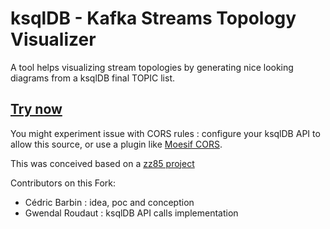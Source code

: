 # ksqlDB - Kafka Streams Topology Visualizer

A tool helps visualizing stream topologies by generating nice looking diagrams from a ksqlDB final TOPIC list.

## [Try now](https://cedricbarbin.github.io/ksqldb-kafka-streams-viz/)
You might experiment issue with CORS rules : configure your ksqlDB API to allow this source, or use a plugin like [Moesif CORS](https://chrome.google.com/webstore/detail/moesif-origin-cors-change/digfbfaphojjndkpccljibejjbppifbc).

This was conceived based on a [zz85 project](https://github.com/zz85/kafka-streams-viz)

Contributors on this Fork:
  - Cédric Barbin : idea, poc and conception
  - Gwendal Roudaut : ksqlDB API calls implementation
